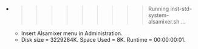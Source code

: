 * >>>>>>>>> Running inst-std-system-alsamixer.sh ...
  * Insert Alsamixer menu in Administration.
  * Disk size = 3229284K. Space Used = 8K. Runtime = 00:00:00:01.
